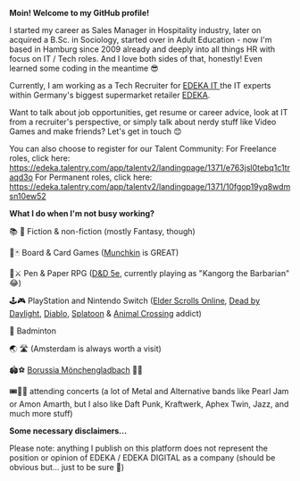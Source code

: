 **Moin! Welcome to my GitHub profile!**

I started my career as Sales Manager in Hospitality industry, later on acquired a B.Sc. in Sociology, started over in Adult Education - now I'm based in Hamburg since 2009 already and deeply into all things HR with focus on IT / Tech roles. And I love both sides of that, honestly! Even learned some coding in the meantime 😎

Currently, I am working as a Tech Recruiter for [EDEKA IT ](https://digital.edeka) the IT experts within Germany's biggest supermarket retailer [EDEKA](https://www.edeka.de).

Want to talk about job opportunities, get resume or career advice, look at IT from a recruiter's perspective, or simply talk about nerdy stuff like Video Games  and make friends? Let's get in touch 😊

You can also choose to register for our Talent Community:
For Freelance roles, click here: https://edeka.talentry.com/app/talentv2/landingpage/1371/e763jsl0tebq1c1traqd3o
For Permanent roles, click here: https://edeka.talentry.com/app/talentv2/landingpage/1371/10fgop19yq8wdmsn10ew52

**What I do when I'm not busy working?** 

📚 📖 Fiction & non-fiction (mostly Fantasy, though)

🎲🃏 Board & Card Games ([Munchkin](https://munchkin.game) is GREAT)

🐉⚔️ Pen & Paper RPG ([D&D 5e](https://dnd.wizards.com), currently playing as "Kangorg the Barbarian" 😂)

🕹️🎮 PlayStation and Nintendo Switch ([Elder Scrolls Online](https://www.elderscrollsonline.com), [Dead by Daylight](https://deadbydaylight.com), [Diablo](https://diablo4.blizzard.com), [Splatoon](https://splatoon.nintendo.com) & [Animal Crossing](https://animalcrossing.nintendo.com) addict)

🏸 Badminton

🌏 🛣️ (Amsterdam is always worth a visit)

🏟️⚽ [Borussia Mönchengladbach](https://www.borussia.de) 🖤💚

🎟️🎤🎸 attending concerts (a lot of Metal and Alternative bands like Pearl Jam or Amon Amarth, but I also like Daft Punk, Kraftwerk, Aphex Twin, Jazz, and much more stuff)

**Some necessary disclaimers...**

Please note: anything I publish on this platform does not represent the position or opinion of EDEKA / EDEKA DIGITAL as a company (should be obvious but... just to be sure 😬)
